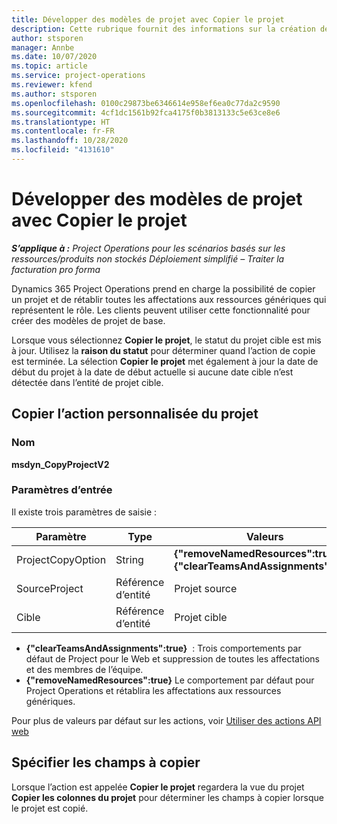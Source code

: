 ```yaml
---
title: Développer des modèles de projet avec Copier le projet
description: Cette rubrique fournit des informations sur la création de modèles de projet à l’aide de l’action personnalisée Copier le projet.
author: stsporen
manager: Annbe
ms.date: 10/07/2020
ms.topic: article
ms.service: project-operations
ms.reviewer: kfend
ms.author: stsporen
ms.openlocfilehash: 0100c29873be6346614e958ef6ea0c77da2c9590
ms.sourcegitcommit: 4cf1dc1561b92fca4175f0b3813133c5e63ce8e6
ms.translationtype: HT
ms.contentlocale: fr-FR
ms.lasthandoff: 10/28/2020
ms.locfileid: "4131610"
---
```

# <a name="develop-project-templates-with-copy-project"></a>Développer des modèles de projet avec Copier le projet

_**S’applique à :** Project Operations pour les scénarios basés sur les ressources/produits non stockés Déploiement simplifié – Traiter la facturation pro forma_

Dynamics 365 Project Operations prend en charge la possibilité de copier un projet et de rétablir toutes les affectations aux ressources génériques qui représentent le rôle. Les clients peuvent utiliser cette fonctionnalité pour créer des modèles de projet de base.

Lorsque vous sélectionnez **Copier le projet**, le statut du projet cible est mis à jour. Utilisez la **raison du statut** pour déterminer quand l’action de copie est terminée. La sélection **Copier le projet** met également à jour la date de début du projet à la date de début actuelle si aucune date cible n’est détectée dans l’entité de projet cible.

## <a name="copy-project-custom-action"></a>Copier l’action personnalisée du projet 

### <a name="name"></a>Nom  

**msdyn_CopyProjectV2**

### <a name="input-parameters"></a>Paramètres d’entrée
Il existe trois paramètres de saisie :

| Paramètre          | Type   | Valeurs                                                   | 
|--------------------|--------|----------------------------------------------------------|
| ProjectCopyOption  | String | **{"removeNamedResources":true}** ou **{"clearTeamsAndAssignments":true}** |
| SourceProject      | Référence d’entité | Projet source |
| Cible              | Référence d’entité | Projet cible |


- **{"clearTeamsAndAssignments":true}**  : Trois comportements par défaut de Project pour le Web et suppression de toutes les affectations et des membres de l’équipe.
- **{"removeNamedResources":true}** Le comportement par défaut pour Project Operations et rétablira les affectations aux ressources génériques.

Pour plus de valeurs par défaut sur les actions, voir [Utiliser des actions API web](https://docs.microsoft.com/powerapps/developer/common-data-service/webapi/use-web-api-actions)

## <a name="specify-fields-to-copy"></a>Spécifier les champs à copier 
Lorsque l’action est appelée **Copier le projet** regardera la vue du projet **Copier les colonnes du projet** pour déterminer les champs à copier lorsque le projet est copié.
